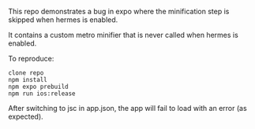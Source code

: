 This repo demonstrates a bug in expo where the minification step is skipped when hermes is enabled.

It contains a custom metro minifier that is never called when hermes is enabled.

To reproduce:

```
clone repo
npm install
npm expo prebuild
npm run ios:release
```

After switching to jsc in app.json, the app will fail to load with an error (as expected).
